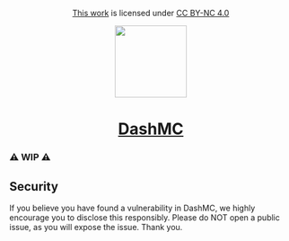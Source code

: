 <p align="center" xmlns:cc="http://creativecommons.org/ns#" ><a rel="cc:attributionURL" href="https://github.com/Tandhjulet/dashmc">This work</a> is licensed under <a href="https://creativecommons.org/licenses/by-nc/4.0/?ref=chooser-v1" target="_blank" rel="license noopener noreferrer" style="display:inline-block;">CC BY-NC 4.0</a></p>

<p align="center">
  <a href="https://dashmc.net">
    <picture>
      <img src="https://cdn.craftingstore.net/rPPmDHlLQ1/65166bb14cd8910362b73d6b98958230/67wlwtsvnufpuquuvvrt.png" height="128">
    </picture>
    <h1 align="center">DashMC</h1>
  </a>
</p>

### ⚠️ WIP ⚠️

## Security
If you believe you have found a vulnerability in DashMC, we highly encourage you to disclose this responsibly. Please do NOT open a public issue, as you will expose the issue. Thank you.
